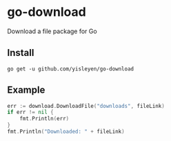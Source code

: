 
# go-download #
Download a file package for Go
## Install ##
```
go get -u github.com/yisleyen/go-download
```
## Example ##
```go
err := download.DownloadFile("downloads", fileLink)
if err != nil {
	fmt.Println(err)
}
fmt.Println("Downloaded: " + fileLink)
```

